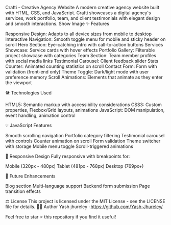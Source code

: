 Crafti - Creative Agency Website
A modern creative agency website built with HTML, CSS, and JavaScript. Crafti showcases a digital agency's services, work portfolio, team, and client testimonials with elegant design and smooth interactions.
Show Image
✨ Features

Responsive Design: Adapts to all device sizes from mobile to desktop
Interactive Navigation: Smooth toggle menu for mobile and sticky header on scroll
Hero Section: Eye-catching intro with call-to-action buttons
Services Showcase: Service cards with hover effects
Portfolio Gallery: Filterable project showcase with categories
Team Section: Team member profiles with social media links
Testimonial Carousel: Client feedback slider
Stats Counter: Animated counting statistics on scroll
Contact Form: Form with validation (front-end only)
Theme Toggle: Dark/light mode with user preference memory
Scroll Animations: Elements that animate as they enter the viewport

🛠️ Technologies Used

HTML5: Semantic markup with accessibility considerations
CSS3: Custom properties, Flexbox/Grid layouts, animations
JavaScript: DOM manipulation, event handling, animation control


💡 JavaScript Features

Smooth scrolling navigation
Portfolio category filtering
Testimonial carousel with controls
Counter animation on scroll
Form validation
Theme switcher with storage
Mobile menu toggle
Scroll-triggered animations

📱 Responsive Design
Fully responsive with breakpoints for:

Mobile (320px - 480px)
Tablet (481px - 768px)
Desktop (769px+)

🔮 Future Enhancements

Blog section
Multi-language support
Backend form submission
Page transition effects

⚖️ License
This project is licensed under the MIT License - see the LICENSE file for details.
👨‍💻 Author
Yash jhureley -https://github.com/Yash-Jhureley/

Feel free to star ⭐ this repository if you find it useful!
